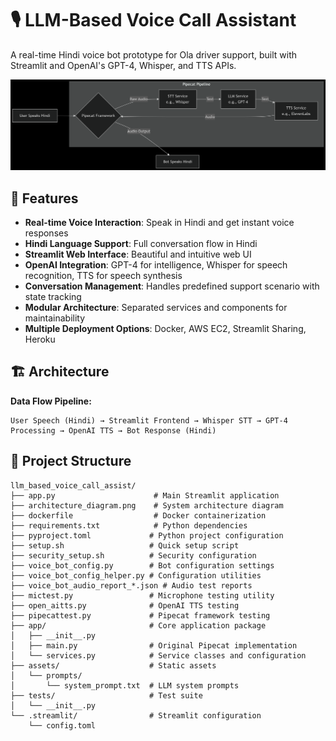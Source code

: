 
# 🎙️ LLM-Based Voice Call Assistant

A real-time Hindi voice bot prototype for Ola driver support, built with Streamlit and OpenAI's GPT-4, Whisper, and TTS APIs.

![Architecture Diagram](architecture_diagram.png)

## 🌟 Features

- **Real-time Voice Interaction**: Speak in Hindi and get instant voice responses
- **Hindi Language Support**: Full conversation flow in Hindi
- **Streamlit Web Interface**: Beautiful and intuitive web UI
- **OpenAI Integration**: GPT-4 for intelligence, Whisper for speech recognition, TTS for speech synthesis
- **Conversation Management**: Handles predefined support scenario with state tracking
- **Modular Architecture**: Separated services and components for maintainability
- **Multiple Deployment Options**: Docker, AWS EC2, Streamlit Sharing, Heroku

## 🏗️ Architecture

**Data Flow Pipeline:**
```
User Speech (Hindi) → Streamlit Frontend → Whisper STT → GPT-4 Processing → OpenAI TTS → Bot Response (Hindi)
```

## 📁 Project Structure

```
llm_based_voice_call_assist/
├── app.py                      # Main Streamlit application
├── architecture_diagram.png    # System architecture diagram
├── dockerfile                  # Docker containerization
├── requirements.txt            # Python dependencies
├── pyproject.toml             # Python project configuration
├── setup.sh                   # Quick setup script
├── security_setup.sh          # Security configuration
├── voice_bot_config.py        # Bot configuration settings
├── voice_bot_config_helper.py # Configuration utilities
├── voice_bot_audio_report_*.json # Audio test reports
├── mictest.py                 # Microphone testing utility
├── open_aitts.py              # OpenAI TTS testing
├── pipecattest.py             # Pipecat framework testing
├── app/                       # Core application package
│   ├── __init__.py
│   ├── main.py                # Original Pipecat implementation
│   └── services.py            # Service classes and configuration
├── assets/                    # Static assets
│   └── prompts/
│       └── system_prompt.txt  # LLM system prompts
├── tests/                     # Test suite
│   └── __init__.py
└── .streamlit/                # Streamlit configuration
    └── config.toml
```
